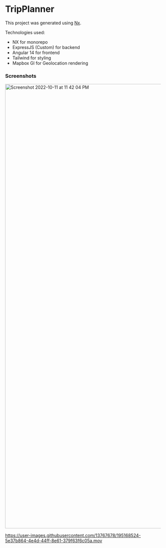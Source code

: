 

# TripPlanner

This project was generated using [Nx](https://nx.dev).

Technologies used:
- NX for monorepo
- ExpressJS (Custom) for backend
- Angular 14 for frontend
- Tailwind for styling
- Mapbox Gl for Geolocation rendering

### Screenshots

<img width="1435" alt="Screenshot 2022-10-11 at 11 42 04 PM" src="https://user-images.githubusercontent.com/13767678/195167776-f4277bb0-583e-4c0c-a13d-05b6929777b9.png">




https://user-images.githubusercontent.com/13767678/195168524-5e37b864-4e4d-44ff-8e61-379f63f6c05a.mov




